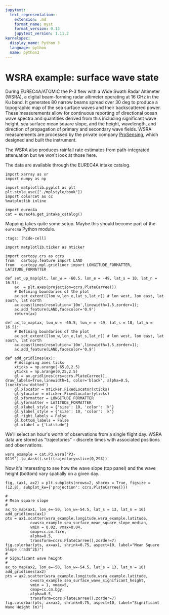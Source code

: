 ```yaml
---
jupytext:
  text_representation:
    extension: .md
    format_name: myst
    format_version: 0.13
    jupytext_version: 1.11.2
kernelspec:
  display_name: Python 3
  language: python
  name: python3
---
```


# WSRA example: surface wave state

During EUREC4A/ATOMIC the P-3 flew with a Wide Swath Radar Altimeter (WSRA),
a digital beam-forming radar altimeter operating at 16 GHz in the Ku band. It
generates 80 narrow beams spread over 30 deg to produce a topographic map of the
sea surface waves and their backscattered power. These measurements allow for
continuous reporting of directional ocean wave spectra and quantities derived from
this including significant wave height, sea surface mean square slope, and the
height, wavelength, and direction of propagation of primary and secondary wave fields.
WSRA measurements are processed by the private company [ProSensing](https://www.prosensing.com),
which designed and built the instrument.

The WSRA also produces rainfall rate estimates from path-integrated attenuation but
we won't look at those here.

The data are available through the EUREC4A intake catalog.

```{code-cell} ipython3
import xarray as xr
import numpy as np

import matplotlib.pyplot as plt
plt.style.use(["./mplstyle/book"])
import colorcet as cc
%matplotlib inline

import eurec4a
cat = eurec4a.get_intake_catalog()
```

Mapping takes quite some setup. Maybe this should become part of the `eurec4a` Python module.

```{code-cell} ipython3
:tags: [hide-cell]

import matplotlib.ticker as mticker

import cartopy.crs as ccrs
from   cartopy.feature import LAND
from   cartopy.mpl.gridliner import LONGITUDE_FORMATTER, LATITUDE_FORMATTER

def set_up_map(plt, lon_w = -60.5, lon_e = -49, lat_s = 10, lat_n = 16.5):
    ax  = plt.axes(projection=ccrs.PlateCarree())
    # Defining boundaries of the plot
    ax.set_extent([lon_w,lon_e,lat_s,lat_n]) # lon west, lon east, lat south, lat north
    ax.coastlines(resolution='10m',linewidth=1.5,zorder=1);
    ax.add_feature(LAND,facecolor='0.9')
    return(ax)

def ax_to_map(ax, lon_w = -60.5, lon_e = -49, lat_s = 10, lat_n = 16.5):
    # Defining boundaries of the plot
    ax.set_extent([lon_w,lon_e,lat_s,lat_n]) # lon west, lon east, lat south, lat north
    ax.coastlines(resolution='10m',linewidth=1.5,zorder=1);
    ax.add_feature(LAND,facecolor='0.9')

def add_gridlines(ax):
    # Assigning axes ticks
    xticks = np.arange(-65,0,2.5)
    yticks = np.arange(0,25,2.5)
    gl = ax.gridlines(crs=ccrs.PlateCarree(), draw_labels=True,linewidth=1, color='black', alpha=0.5, linestyle='dotted')
    gl.xlocator = mticker.FixedLocator(xticks)
    gl.ylocator = mticker.FixedLocator(yticks)
    gl.xformatter = LONGITUDE_FORMATTER
    gl.yformatter = LATITUDE_FORMATTER
    gl.xlabel_style = {'size': 10, 'color': 'k'}
    gl.ylabel_style = {'size': 10, 'color': 'k'}
    gl.right_labels = False
    gl.bottom_labels = False
    gl.xlabel = {'Latitude'}
```

We'll select an hour's worth of observations from a single flight day. WSRA data
are stored as "trajectories" - discrete times with associated positions and
observations.

```{code-cell} ipython3
wsra_example = cat.P3.wsra["P3-0119"].to_dask().sel(trajectory=slice(0,293))
```

Now it's interesting to see how the wave slope (top panel) and the wave height (bottom)
vary spatially on a given day.

```{code-cell} ipython3
fig, (ax1, ax2) = plt.subplots(nrows=2, sharex = True, figsize = (12,8), subplot_kw={'projection': ccrs.PlateCarree()})

#
# Mean square slope
#
ax_to_map(ax1, lon_e=-50, lon_w=-54.5, lat_s = 13, lat_n = 16)
add_gridlines(ax1)
pts = ax1.scatter(wsra_example.longitude,wsra_example.latitude,
           c=wsra_example.sea_surface_mean_square_slope_median,
           vmin = 0.02, vmax=0.04,
           cmap=cc.cm.fire,
           alpha=0.5,
           transform=ccrs.PlateCarree(),zorder=7)
fig.colorbar(pts, ax=ax1, shrink=0.75, aspect=10, label="Mean Square Slope (rad$^2$)")
#
# Significant wave height
#
ax_to_map(ax2, lon_e=-50, lon_w=-54.5, lat_s = 13, lat_n = 16)
add_gridlines(ax2)
pts = ax2.scatter(wsra_example.longitude,wsra_example.latitude,
           c=wsra_example.sea_surface_wave_significant_height,
           vmin = 1, vmax=5,
           cmap=cc.cm.bgy,
           alpha=0.5,
           transform=ccrs.PlateCarree(),zorder=7)
fig.colorbar(pts, ax=ax2, shrink=0.75, aspect=10, label="Significant Wave Height (m)")
```
